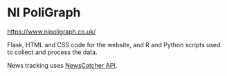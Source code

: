 # NI PoliGraph

https://www.nipoligraph.co.uk/

Flask, HTML and CSS code for the website, and R and Python scripts used to collect and process the data.

News tracking uses [NewsCatcher API](https://www.newscatcherapi.com/).

